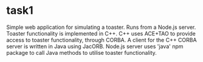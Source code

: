 # task1
Simple web application for simulating a toaster. Runs from a Node.js server. Toaster functionality is implemented in C++. C++ uses ACE+TAO to provide access to toaster functionality, through CORBA. A client for the C++ CORBA server is written in Java using JacORB. Node.js server uses 'java' npm package to call Java methods to utilise toaster functionality.
